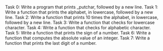 Task 0: Write a program that prints _putchar, followed by a new line.
Task 1: Write a function that prints the alphabet, in lowercase, followed by a new line.
Task 2: Write a function that prints 10 times the alphabet, in lowercase, followed by a new line.
Task 3: Write a function that checks for lowercase character.
Task 4: Write a function that checks for alphabetic character.
Task 5: Write a function that prints the sign of a number.
Task 6: Write a function that computes the absolute value of an integer.
Task 7: Write a function that prints the last digit of a number.

